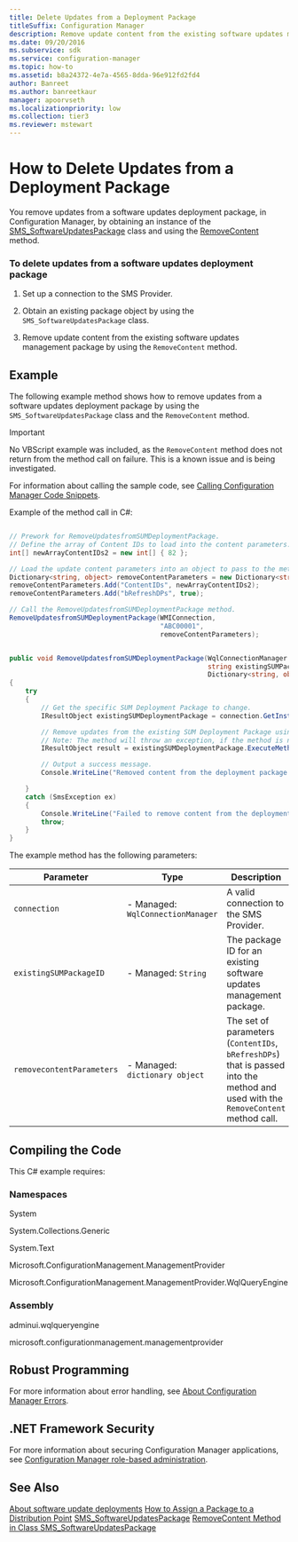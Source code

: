 ```yaml
---
title: Delete Updates from a Deployment Package
titleSuffix: Configuration Manager
description: Remove update content from the existing software updates management package by using the RemoveContent method.
ms.date: 09/20/2016
ms.subservice: sdk
ms.service: configuration-manager
ms.topic: how-to
ms.assetid: b8a24372-4e7a-4565-8dda-96e912fd2fd4
author: Banreet
ms.author: banreetkaur
manager: apoorvseth
ms.localizationpriority: low
ms.collection: tier3
ms.reviewer: mstewart
---
```

# How to Delete Updates from a Deployment Package
You remove updates from a software updates deployment package, in Configuration Manager, by obtaining an instance of the [SMS_SoftwareUpdatesPackage](../../develop/reference/sum/sms_softwareupdatespackage-server-wmi-class.md) class and using the [RemoveContent](../../develop/reference/sum/removecontent-method-in-class-sms_softwareupdatespackage.md) method.

### To delete updates from a software updates deployment package

1.  Set up a connection to the SMS Provider.

2.  Obtain an existing package object by using the `SMS_SoftwareUpdatesPackage` class.

3.  Remove update content from the existing software updates management package by using the `RemoveContent` method.

## Example
 The following example method shows how to remove updates from a software updates deployment package by using the `SMS_SoftwareUpdatesPackage` class and the `RemoveContent` method.

> [!IMPORTANT]
>  No VBScript example was included, as the `RemoveContent` method does not return from the method call on failure. This is a known issue and is being investigated.

 For information about calling the sample code, see [Calling Configuration Manager Code Snippets](../../develop/core/understand/calling-code-snippets.md).

 Example of the method call in C#:

```csharp

// Prework for RemoveUpdatesfromSUMDeploymentPackage.
// Define the array of Content IDs to load into the content parameters.
int[] newArrayContentIDs2 = new int[] { 82 };

// Load the update content parameters into an object to pass to the method.
Dictionary<string, object> removeContentParameters = new Dictionary<string, object>();
removeContentParameters.Add("ContentIDs", newArrayContentIDs2);
removeContentParameters.Add("bRefreshDPs", true);

// Call the RemoveUpdatesfromSUMDeploymentPackage method.
RemoveUpdatesfromSUMDeploymentPackage(WMIConnection,
                                      "ABC00001",
                                      removeContentParameters);

```

```csharp

public void RemoveUpdatesfromSUMDeploymentPackage(WqlConnectionManager connection,
                                                  string existingSUMPackageID,
                                                  Dictionary<string, object> removeContentParameters)
{
    try
    {
        // Get the specific SUM Deployment Package to change.
        IResultObject existingSUMDeploymentPackage = connection.GetInstance(@"SMS_SoftwareUpdatesPackage.PackageID='" + existingSUMPackageID + "'");

        // Remove updates from the existing SUM Deployment Package using the RemoveContent method.
        // Note: The method will throw an exception, if the method is not able to add the content.
        IResultObject result = existingSUMDeploymentPackage.ExecuteMethod("RemoveContent", removeContentParameters);

        // Output a success message.
        Console.WriteLine("Removed content from the deployment package. ");

    }
    catch (SmsException ex)
    {
        Console.WriteLine("Failed to remove content from the deployment package. Error: " + ex.Message);
        throw;
    }
}

```

 The example method has the following parameters:

|Parameter|Type|Description|
|---------|----|-----------|
|`connection`|-   Managed: `WqlConnectionManager`|A valid connection to the SMS Provider.|
|`existingSUMPackageID`|-   Managed: `String`|The package ID for an existing software updates management package.|
|`removecontentParameters`|-   Managed: `dictionary object`|The set of parameters (`ContentIDs`, `bRefreshDPs`) that is passed into the method and used with the `RemoveContent` method call.|

## Compiling the Code
 This C# example requires:

### Namespaces
 System

 System.Collections.Generic

 System.Text

 Microsoft.ConfigurationManagement.ManagementProvider

 Microsoft.ConfigurationManagement.ManagementProvider.WqlQueryEngine

### Assembly
 adminui.wqlqueryengine

 microsoft.configurationmanagement.managementprovider

## Robust Programming
 For more information about error handling, see [About Configuration Manager Errors](../../develop/core/understand/about-configuration-manager-errors.md).

## .NET Framework Security
 For more information about securing Configuration Manager applications, see [Configuration Manager role-based administration](../../develop/core/servers/configure/role-based-administration.md).

## See Also
 [About software update deployments](about-software-updates-deployments.md)
 [How to Assign a Package to a Distribution Point](../../develop/core/servers/configure/how-to-assign-a-package-to-a-distribution-point.md)
 [SMS_SoftwareUpdatesPackage](../../develop/reference/sum/sms_softwareupdatespackage-server-wmi-class.md)
 [RemoveContent Method in Class SMS_SoftwareUpdatesPackage](../../develop/reference/sum/removecontent-method-in-class-sms_softwareupdatespackage.md)

